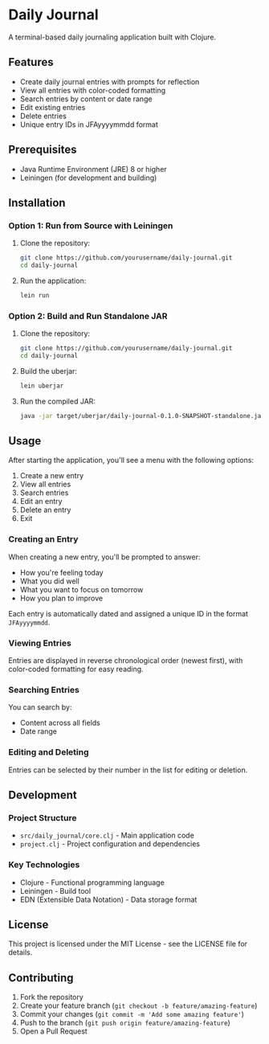 # Daily Journal

A terminal-based daily journaling application built with Clojure.

## Features

- Create daily journal entries with prompts for reflection
- View all entries with color-coded formatting
- Search entries by content or date range
- Edit existing entries
- Delete entries
- Unique entry IDs in JFAyyyymmdd format

## Prerequisites

- Java Runtime Environment (JRE) 8 or higher
- Leiningen (for development and building)

## Installation

### Option 1: Run from Source with Leiningen

1. Clone the repository:
    ```bash
    git clone https://github.com/yourusername/daily-journal.git
    cd daily-journal
    ```

2. Run the application:
    ```bash
    lein run
    ```

### Option 2: Build and Run Standalone JAR

1. Clone the repository:
    ```bash
    git clone https://github.com/yourusername/daily-journal.git
    cd daily-journal
    ```

2. Build the uberjar:
    ```bash
    lein uberjar
    ```

3. Run the compiled JAR:
    ```bash
    java -jar target/uberjar/daily-journal-0.1.0-SNAPSHOT-standalone.jar
    ```

## Usage

After starting the application, you'll see a menu with the following options:

1. Create a new entry
2. View all entries
3. Search entries
4. Edit an entry
5. Delete an entry
6. Exit

### Creating an Entry

When creating a new entry, you'll be prompted to answer:
- How you're feeling today
- What you did well
- What you want to focus on tomorrow
- How you plan to improve

Each entry is automatically dated and assigned a unique ID in the format `JFAyyyymmdd`.

### Viewing Entries

Entries are displayed in reverse chronological order (newest first), with color-coded formatting for easy reading.

### Searching Entries

You can search by:
- Content across all fields
- Date range

### Editing and Deleting

Entries can be selected by their number in the list for editing or deletion.

## Development

### Project Structure

- `src/daily_journal/core.clj` - Main application code
- `project.clj` - Project configuration and dependencies

### Key Technologies

- Clojure - Functional programming language
- Leiningen - Build tool
- EDN (Extensible Data Notation) - Data storage format

## License

This project is licensed under the MIT License - see the LICENSE file for details.

## Contributing

1. Fork the repository
2. Create your feature branch (`git checkout -b feature/amazing-feature`)
3. Commit your changes (`git commit -m 'Add some amazing feature'`)
4. Push to the branch (`git push origin feature/amazing-feature`)
5. Open a Pull Request
